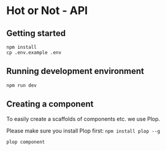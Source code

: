 # Hot or Not - API

## Getting started

```shell
npm install
cp .env.example .env
```

## Running development environment

```shell
npm run dev
```

## Creating a component

To easily create a scaffolds of components etc. we use Plop.

Please make sure you install Plop first: `npm install plop --g`

```shell
plop component
```
